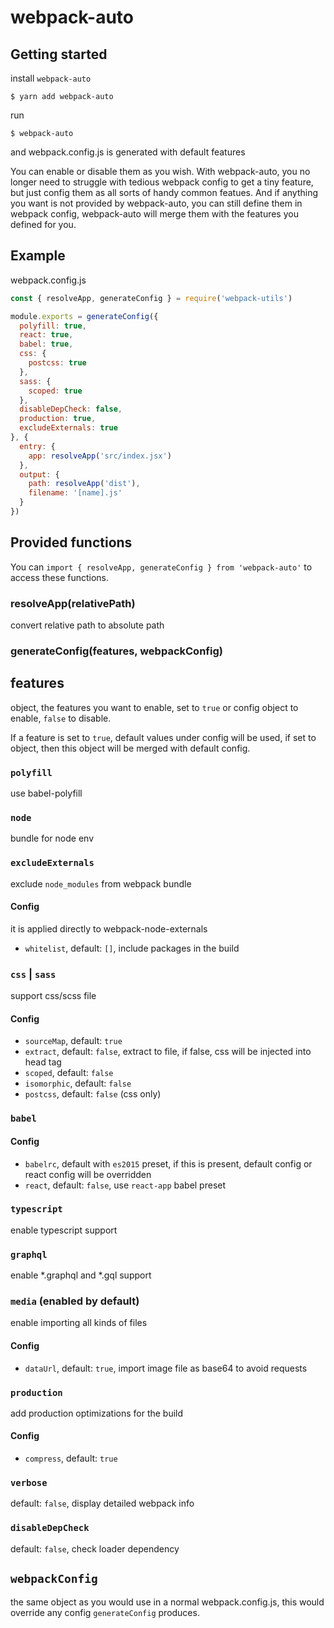 # webpack-auto

## Getting started

install `webpack-auto`
```
$ yarn add webpack-auto
```

run
```
$ webpack-auto
```
and webpack.config.js is generated with default features

You can enable or disable them as you wish. With webpack-auto, you no longer need to struggle with tedious webpack config to get a tiny feature, but just config them as all sorts of handy common featues. And if anything you want is not provided by webpack-auto, you can still define them in webpack config, webpack-auto will merge them with the features you defined for you.

## Example

webpack.config.js

```js
const { resolveApp, generateConfig } = require('webpack-utils')

module.exports = generateConfig({
  polyfill: true,
  react: true,
  babel: true,
  css: {
    postcss: true
  },
  sass: {
    scoped: true
  },
  disableDepCheck: false,
  production: true,
  excludeExternals: true
}, {
  entry: {
    app: resolveApp('src/index.jsx')
  },
  output: {
    path: resolveApp('dist'),
    filename: '[name].js'
  }
})
```

## Provided functions

You can `import { resolveApp, generateConfig } from 'webpack-auto'` to access these functions.

### resolveApp(relativePath)

convert relative path to absolute path

### generateConfig(features, webpackConfig)

## features

object, the features you want to enable, set to `true` or config object to enable, `false` to disable.

If a feature is set to `true`, default values under config will be used, if set to object, then this object will be merged with default config.

### `polyfill`

use babel-polyfill

### `node`

bundle for node env

### `excludeExternals`

exclude `node_modules` from webpack bundle

#### Config

it is applied directly to webpack-node-externals

- `whitelist`, default: `[]`, include packages in the build

### `css` | `sass`

support css/scss file

#### Config

- `sourceMap`, default: `true`
- `extract`, default: `false`, extract to file, if false, css will be injected into head tag
- `scoped`, default: `false`
- `isomorphic`, default: `false`
- `postcss`, default: `false` (css only)

### `babel`

#### Config

- `babelrc`, default with `es2015` preset, if this is present, default config or react config will be overridden
- `react`, default: `false`, use `react-app` babel preset

### `typescript`

enable typescript support

### `graphql`

enable *.graphql and *.gql support

### `media` (enabled by default)

enable importing all kinds of files

#### Config

- `dataUrl`, default: `true`, import image file as base64 to avoid requests

### `production`

add production optimizations for the build

#### Config

- `compress`, default: `true`

### `verbose`

default: `false`, display detailed webpack info

### `disableDepCheck`

default: `false`, check loader dependency

## `webpackConfig`

the same object as you would use in a normal webpack.config.js, this would override any config `generateConfig` produces.
